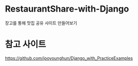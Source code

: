 # RestaurantShare-with-Django
장고를 통해 맛집 공유 사이트 만들어보기


# 참고 사이트
https://github.com/jooyounghun/Django_with_PracticeExamples
